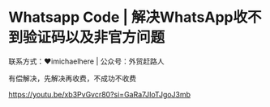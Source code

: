 # Whatsapp Code | 解决WhatsApp收不到验证码以及非官方问题
联系方式：❤imichaelhere | 公众号：外贸赶路人

有偿解决，先解决再收费，不成功不收费

https://youtu.be/xb3PvGvcr80?si=GaRa7JIoTJgoJ3mb
